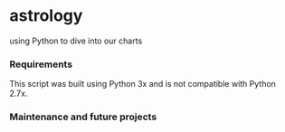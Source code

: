 # astrology
using Python to dive into our charts

### Requirements
This script was built using Python 3x and is not compatible with Python 2.7x.

### Maintenance and future projects
